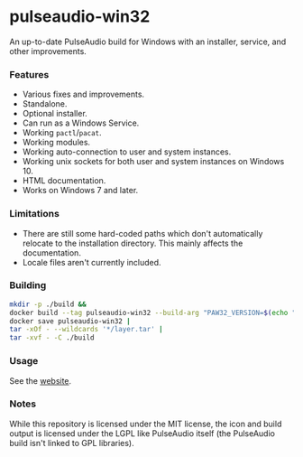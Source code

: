# pulseaudio-win32

An up-to-date PulseAudio build for Windows with an installer, service, and other
improvements.

### Features

- Various fixes and improvements.
- Standalone.
- Optional installer.
- Can run as a Windows Service.
- Working `pactl`/`pacat`.
- Working modules.
- Working auto-connection to user and system instances.
- Working unix sockets for both user and system instances on Windows 10.
- HTML documentation.
- Works on Windows 7 and later.

### Limitations

- There are still some hard-coded paths which don't automatically relocate to
  the installation directory. This mainly affects the documentation.
- Locale files aren't currently included.

### Building

```bash
mkdir -p ./build &&
docker build --tag pulseaudio-win32 --build-arg "PAW32_VERSION=$(echo "$(git describe --always --tags --dirty || echo unknown)" | sed -e "s/^v//g")" ./src &&
docker save pulseaudio-win32 |
tar -xOf - --wildcards '*/layer.tar' |
tar -xvf - -C ./build
```

### Usage

See the [website](https://pgaskin.net/pulseaudio-win32/#readme).

### Notes

While this repository is licensed under the MIT license, the icon and build
output is licensed under the LGPL like PulseAudio itself (the PulseAudio build
isn't linked to GPL libraries).
